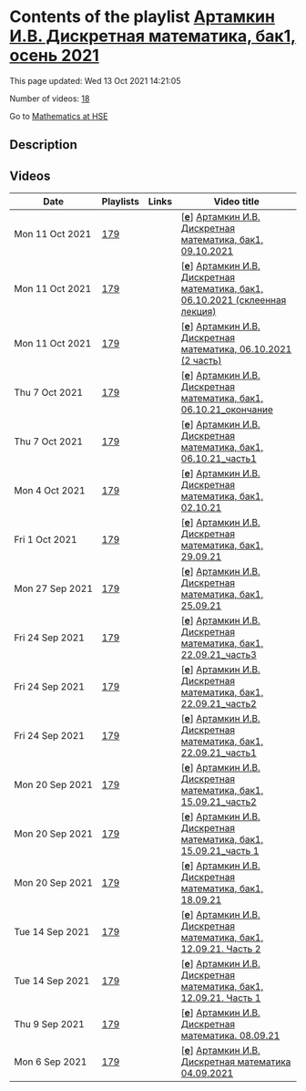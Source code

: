 # Contents of the playlist [Артамкин И.В. Дискретная математика, бак1, осень 2021](https://www.youtube.com/playlist?list=PLq3E5oubNNoAJJfA0AT0kHMht1YDwB7Zt)

This page updated: Wed 13 Oct 2021 14:21:05

Number of videos: [18](#videos)

Go to [Mathematics at HSE](../README.md)

## Description



## Videos

|Date|Playlists|Links|Video title|
|---|---|---|---|
| Mon&nbsp;11&nbsp;Oct&nbsp;2021 | [179](../playlists/179 "Артамкин И.В. Дискретная математика, бак1, осень 2021") |  | [[**e**](https://studio.youtube.com/video/vdZkHAG4lyc/edit "Edit")] [Артамкин И.В. Дискретная математика, бак1, 09.10.2021](https://www.youtube.com/watch?v=vdZkHAG4lyc&list=PLq3E5oubNNoAJJfA0AT0kHMht1YDwB7Zt) |
| Mon&nbsp;11&nbsp;Oct&nbsp;2021 | [179](../playlists/179 "Артамкин И.В. Дискретная математика, бак1, осень 2021") |  | [[**e**](https://studio.youtube.com/video/f5c-kqpoQZc/edit "Edit")] [Артамкин И.В. Дискретная математика, бак1, 06.10.2021 (склеенная лекция)](https://www.youtube.com/watch?v=f5c-kqpoQZc&list=PLq3E5oubNNoAJJfA0AT0kHMht1YDwB7Zt) |
| Mon&nbsp;11&nbsp;Oct&nbsp;2021 | [179](../playlists/179 "Артамкин И.В. Дискретная математика, бак1, осень 2021") |  | [[**e**](https://studio.youtube.com/video/7iSZPu6Piv4/edit "Edit")] [Артамкин И.В. Дискретная математика, 06.10.2021 (2 часть)](https://www.youtube.com/watch?v=7iSZPu6Piv4&list=PLq3E5oubNNoAJJfA0AT0kHMht1YDwB7Zt) |
| Thu&nbsp;7&nbsp;Oct&nbsp;2021 | [179](../playlists/179 "Артамкин И.В. Дискретная математика, бак1, осень 2021") |  | [[**e**](https://studio.youtube.com/video/J56BH1Z5Ra8/edit "Edit")] [Артамкин И.В. Дискретная математика, бак1, 06.10.21&#95;окончание](https://www.youtube.com/watch?v=J56BH1Z5Ra8&list=PLq3E5oubNNoAJJfA0AT0kHMht1YDwB7Zt) |
| Thu&nbsp;7&nbsp;Oct&nbsp;2021 | [179](../playlists/179 "Артамкин И.В. Дискретная математика, бак1, осень 2021") |  | [[**e**](https://studio.youtube.com/video/X_sn-PkyUec/edit "Edit")] [Артамкин И.В. Дискретная математика, бак1, 06.10.21&#95;часть1](https://www.youtube.com/watch?v=X_sn-PkyUec&list=PLq3E5oubNNoAJJfA0AT0kHMht1YDwB7Zt) |
| Mon&nbsp;4&nbsp;Oct&nbsp;2021 | [179](../playlists/179 "Артамкин И.В. Дискретная математика, бак1, осень 2021") |  | [[**e**](https://studio.youtube.com/video/cdZOIAfUSc0/edit "Edit")] [Артамкин И.В. Дискретная математика, бак1, 02.10.21](https://www.youtube.com/watch?v=cdZOIAfUSc0&list=PLq3E5oubNNoAJJfA0AT0kHMht1YDwB7Zt) |
| Fri&nbsp;1&nbsp;Oct&nbsp;2021 | [179](../playlists/179 "Артамкин И.В. Дискретная математика, бак1, осень 2021") |  | [[**e**](https://studio.youtube.com/video/SIoDvGJ7hVI/edit "Edit")] [Артамкин И.В. Дискретная математика, бак1, 29.09.21](https://www.youtube.com/watch?v=SIoDvGJ7hVI&list=PLq3E5oubNNoAJJfA0AT0kHMht1YDwB7Zt) |
| Mon&nbsp;27&nbsp;Sep&nbsp;2021 | [179](../playlists/179 "Артамкин И.В. Дискретная математика, бак1, осень 2021") |  | [[**e**](https://studio.youtube.com/video/hDTBXgLai54/edit "Edit")] [Артамкин И.В. Дискретная математика, бак1, 25.09.21](https://www.youtube.com/watch?v=hDTBXgLai54&list=PLq3E5oubNNoAJJfA0AT0kHMht1YDwB7Zt) |
| Fri&nbsp;24&nbsp;Sep&nbsp;2021 | [179](../playlists/179 "Артамкин И.В. Дискретная математика, бак1, осень 2021") |  | [[**e**](https://studio.youtube.com/video/wJqlLPZcjKI/edit "Edit")] [Артамкин И.В. Дискретная математика, бак1, 22.09.21&#95;часть3](https://www.youtube.com/watch?v=wJqlLPZcjKI&list=PLq3E5oubNNoAJJfA0AT0kHMht1YDwB7Zt) |
| Fri&nbsp;24&nbsp;Sep&nbsp;2021 | [179](../playlists/179 "Артамкин И.В. Дискретная математика, бак1, осень 2021") |  | [[**e**](https://studio.youtube.com/video/pRd9KXvxu_Q/edit "Edit")] [Артамкин И.В. Дискретная математика, бак1, 22.09.21&#95;часть2](https://www.youtube.com/watch?v=pRd9KXvxu_Q&list=PLq3E5oubNNoAJJfA0AT0kHMht1YDwB7Zt) |
| Fri&nbsp;24&nbsp;Sep&nbsp;2021 | [179](../playlists/179 "Артамкин И.В. Дискретная математика, бак1, осень 2021") |  | [[**e**](https://studio.youtube.com/video/T016FhnNPNs/edit "Edit")] [Артамкин И.В. Дискретная математика, бак1, 22.09.21&#95;часть1](https://www.youtube.com/watch?v=T016FhnNPNs&list=PLq3E5oubNNoAJJfA0AT0kHMht1YDwB7Zt) |
| Mon&nbsp;20&nbsp;Sep&nbsp;2021 | [179](../playlists/179 "Артамкин И.В. Дискретная математика, бак1, осень 2021") |  | [[**e**](https://studio.youtube.com/video/HLhhXg0BozM/edit "Edit")] [Артамкин И.В. Дискретная математика, бак1, 15.09.21&#95;часть2](https://www.youtube.com/watch?v=HLhhXg0BozM&list=PLq3E5oubNNoAJJfA0AT0kHMht1YDwB7Zt) |
| Mon&nbsp;20&nbsp;Sep&nbsp;2021 | [179](../playlists/179 "Артамкин И.В. Дискретная математика, бак1, осень 2021") |  | [[**e**](https://studio.youtube.com/video/Xboa-cmL2jw/edit "Edit")] [Артамкин И.В. Дискретная математика, бак1, 15.09.21&#95;часть 1](https://www.youtube.com/watch?v=Xboa-cmL2jw&list=PLq3E5oubNNoAJJfA0AT0kHMht1YDwB7Zt) |
| Mon&nbsp;20&nbsp;Sep&nbsp;2021 | [179](../playlists/179 "Артамкин И.В. Дискретная математика, бак1, осень 2021") |  | [[**e**](https://studio.youtube.com/video/A_y4JZnue9A/edit "Edit")] [Артамкин И.В. Дискретная математика, бак1, 18.09.21](https://www.youtube.com/watch?v=A_y4JZnue9A&list=PLq3E5oubNNoAJJfA0AT0kHMht1YDwB7Zt) |
| Tue&nbsp;14&nbsp;Sep&nbsp;2021 | [179](../playlists/179 "Артамкин И.В. Дискретная математика, бак1, осень 2021") |  | [[**e**](https://studio.youtube.com/video/Wk_iVESCzYY/edit "Edit")] [Артамкин И.В. Дискретная математика, бак1, 12.09.21. Часть 2](https://www.youtube.com/watch?v=Wk_iVESCzYY&list=PLq3E5oubNNoAJJfA0AT0kHMht1YDwB7Zt) |
| Tue&nbsp;14&nbsp;Sep&nbsp;2021 | [179](../playlists/179 "Артамкин И.В. Дискретная математика, бак1, осень 2021") |  | [[**e**](https://studio.youtube.com/video/8P_1zAts0ZQ/edit "Edit")] [Артамкин И.В. Дискретная математика, бак1, 12.09.21. Часть 1](https://www.youtube.com/watch?v=8P_1zAts0ZQ&list=PLq3E5oubNNoAJJfA0AT0kHMht1YDwB7Zt) |
| Thu&nbsp;9&nbsp;Sep&nbsp;2021 | [179](../playlists/179 "Артамкин И.В. Дискретная математика, бак1, осень 2021") |  | [[**e**](https://studio.youtube.com/video/3qqBLz6zGps/edit "Edit")] [Артамкин И.В. Дискретная математика. 08.09.21](https://www.youtube.com/watch?v=3qqBLz6zGps&list=PLq3E5oubNNoAJJfA0AT0kHMht1YDwB7Zt) |
| Mon&nbsp;6&nbsp;Sep&nbsp;2021 | [179](../playlists/179 "Артамкин И.В. Дискретная математика, бак1, осень 2021") |  | [[**e**](https://studio.youtube.com/video/v-9nAYVYsLo/edit "Edit")] [Артамкин И.В. Дискретная математика 04.09.2021](https://www.youtube.com/watch?v=v-9nAYVYsLo&list=PLq3E5oubNNoAJJfA0AT0kHMht1YDwB7Zt) |
